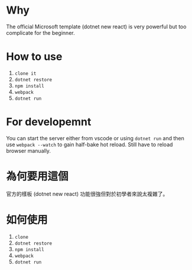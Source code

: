 # Why
The official Microsoft template (dotnet new react) is very powerful but too complicate for the beginner.

# How to use
1. `clone it`
2. `dotnet restore`
3. `npm install`
4. `webpack`
5. `dotnet run`

# For developemnt
You can start the server either from vscode or using `dotnet run` and then use `webpack --watch` to gain half-bake hot reload. Still have to reload browser manually.

# 為何要用這個
官方的樣板 (dotnet new react) 功能很強但對於初學者來說太複雜了。

# 如何使用
1. `clone`
2. `dotnet restore`
3. `npm install`
4. `webpack`
5. `dotnet run`
